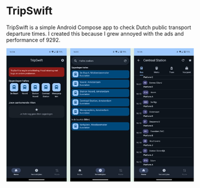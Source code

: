 # TripSwift
TripSwift is a simple Android Compose app to check Dutch public transport departure times. I created this because I grew annoyed with the ads and performance of 9292.

![Core pages of the app](./assets/pages.jpg)